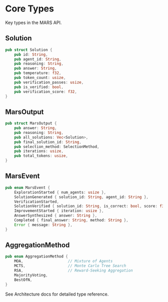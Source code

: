 # Core Types

Key types in the MARS API.

## Solution

```rust
pub struct Solution {
    pub id: String,
    pub agent_id: String,
    pub reasoning: String,
    pub answer: String,
    pub temperature: f32,
    pub token_count: usize,
    pub verification_passes: usize,
    pub is_verified: bool,
    pub verification_score: f32,
}
```

## MarsOutput

```rust
pub struct MarsOutput {
    pub answer: String,
    pub reasoning: String,
    pub all_solutions: Vec<Solution>,
    pub final_solution_id: String,
    pub selection_method: SelectionMethod,
    pub iterations: usize,
    pub total_tokens: usize,
}
```

## MarsEvent

```rust
pub enum MarsEvent {
    ExplorationStarted { num_agents: usize },
    SolutionGenerated { solution_id: String, agent_id: String },
    VerificationStarted,
    SolutionVerified { solution_id: String, is_correct: bool, score: f32 },
    ImprovementStarted { iteration: usize },
    AnswerSynthesized { answer: String },
    Completed { final_answer: String, method: String },
    Error { message: String },
}
```

## AggregationMethod

```rust
pub enum AggregationMethod {
    MOA,                    // Mixture of Agents
    MCTS,                   // Monte Carlo Tree Search
    RSA,                    // Reward-Seeking Aggregation
    MajorityVoting,
    BestOfN,
}
```

See Architecture docs for detailed type reference.
